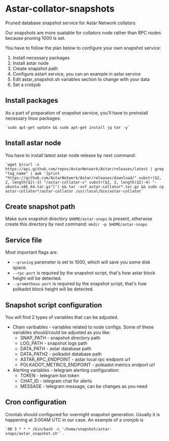# Astar-collator-snapshots

Pruned database snapshot service for Astar Network collators

Our snapshots are more suatable for collators node rather than RPC nodes because pruning 1000 is set.

You have to follow the plan below to configure your own snapshot service:
1) Install necessary packages
2) Install astar node
3) Create snapshot path
4) Configure astart service, you can an example in astar.service
5) Edit astar_snapshot.sh variables section to change with your data
6) Set a crobjob


## Install packages

As a part of preparation of snapshot service, you'll have to preinstall necessary linux packages:

    `sudo apt-get update && sudo apt-get install jq tar -y`


## Install astar node

You have to install latest astar node release by next command: 

    `wget $(curl -s https://api.github.com/repos/AstarNetwork/Astar/releases/latest | grep "tag_name" | awk '{print "https://github.com/AstarNetwork/Astar/releases/download/" substr($2, 2, length($2)-3) "/astar-collator-v" substr($2, 3, length($2)-4) "-ubuntu-x86_64.tar.gz"}') && tar -xvf astar-collator*.tar.gz && sudo cp astar-collator*/astar-collator /usr/local/bin/astar-collator`

## Create snapshot path

Make sure snapshot directory `$HOME/astar-snaps` is present, otherwise create this directory by next command: `mkdir -p $HOME/astar-snaps`

## Service file

Most important flags are:
- `--pruning` parameter is set to 1000, which will save you some disk space.
- `--rpc-port` is required by the snapshot script, that's how astar block height will be detected.
- `--prometheus-port` is required by the snapshot script, that's how polkadot block height will be detected.


## Snapshot script configuration

You will find 2 types of variables that can be adjusted.
* Chain varibables - variables related to node configs. Some of these variables should/could be adjusted as you like:
  * SNAP_PATH - snapshot directory path
  * LOG_PATH - snapshot logs path
  * DATA_PATH - astar database path
  * DATA_PATH2 - polkadot database path
  * ASTAR_RPC_ENDPOINT - astar local rpc endpont url
  * POLKADOT_METRICS_ENDPOINT - polkadot metrics endport url
* Alerting variables - telegram alerting configuration:
  * TOKEN - telegram bot token
  * CHAT_ID - telegram chat for alerts
  * MESSAGE - telegram message, can be changes as you need


## Cron configuration

Crontab should configured for overnight snapshot generation. 
Usually it is happening at 3:00AM UTC in our case. An example of a cronjob is 

    `00 3 * * * /bin/bash -c '/home/snapshot/astar-snaps/astar_snapshot.sh'`.